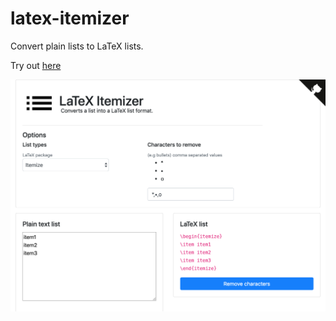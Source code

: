# latex-itemizer

Convert plain lists to LaTeX lists.

Try out [here](https://martinkollie.github.io/latex-itemizer)

![Screenshot](images/screenshot.png)

